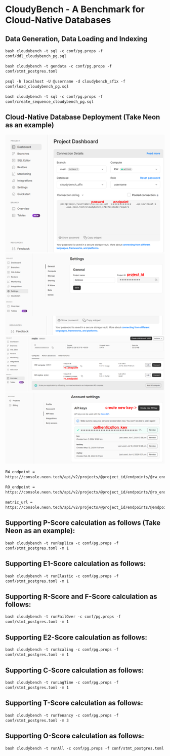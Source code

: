 # CloudyBench - A Benchmark for Cloud-Native Databases


## Data Generation, Data Loading and Indexing
```
bash cloudybench -t sql -c conf/pg.props -f conf/ddl_cloudybench_pg.sql

bash cloudybench -t gendata -c conf/pg.props -f conf/stmt_postgres.toml

psql -h localhost -U @username -d cloudybench_sf1x -f conf/load_cloudybench_pg.sql

bash cloudybench -t sql -c conf/pg.props -f conf/create_sequence_cloudybench_pg.sql
```

## Cloud-Native Database Deployment (Take Neon as an example)
![alt text](image-1.png)
![alt text](image-2.png)
![alt text](image-3.png)
![alt text](image-4.png)
```
RW_endpoint = https://console.neon.tech/api/v2/projects/@project_id/endpoints/@rw_endpoint

RO_endpoint = https://console.neon.tech/api/v2/projects/@project_id/endpoints/@ro_endpoint

metric_url = https://console.neon.tech/api/v2/projects/@project_id/endpoints/@endpoint/stats
```

## Supporting P-Score calculation as follows (Take Neon as an example):

```
bash cloudybench -t runReplica -c conf/pg.props -f conf/stmt_postgres.toml -m 1
```

## Supporting E1-Score calculation as follows:

```
bash cloudybench -t runElastic -c conf/pg.props -f conf/stmt_postgres.toml -m 1
```

## Supporting R-Score and F-Score calculation as follows:

```
bash cloudybench -t runFailOver -c conf/pg.props -f conf/stmt_postgres.toml -m 1
```

## Supporting E2-Score calculation as follows:

```
bash cloudybench -t runScaling -c conf/pg.props -f conf/stmt_postgres.toml -m 1
```

## Supporting C-Score calculation as follows:

```
bash cloudybench -t runLagTime -c conf/pg.props -f conf/stmt_postgres.toml -m 1
```

## Supporting T-Score calculation as follows:

```
bash cloudybench -t runTenancy -c conf/pg.props -f conf/stmt_postgres.toml -m 3
```

## Supporting O-Score calculation as follows:

```
bash cloudybench -t runAll -c conf/pg.props -f conf/stmt_postgres.toml
```
